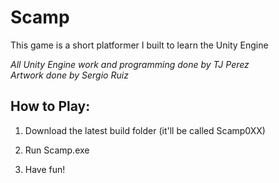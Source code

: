 # Scamp
This game is a short platformer I built to learn the Unity Engine

*All Unity Engine work and programming done by TJ Perez*  
*Artwork done by Sergio Ruiz*

<h2>How to Play:</h2>

1. Download the latest build folder (it'll be called Scamp0XX)

2. Run Scamp.exe

3. Have fun!
